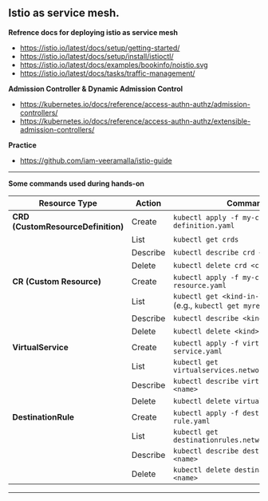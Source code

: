 ## Istio as service mesh.

**Refrence docs for deploying istio as service mesh**
  - https://istio.io/latest/docs/setup/getting-started/
  - https://istio.io/latest/docs/setup/install/istioctl/
  - https://istio.io/latest/docs/examples/bookinfo/noistio.svg
  - https://istio.io/latest/docs/tasks/traffic-management/

**Admission Controller & Dynamic Admission Control**
  - https://kubernetes.io/docs/reference/access-authn-authz/admission-controllers/
  - https://kubernetes.io/docs/reference/access-authn-authz/extensible-admission-controllers/
  
**Practice**
  - https://github.com/iam-veeramalla/istio-guide
  ---
**Some commands used during hands-on**

| **Resource Type**                  | **Action** | **Command**                                                          |
| ---------------------------------- | ---------- | -------------------------------------------------------------------- |
| **CRD (CustomResourceDefinition)** | Create     | `kubectl apply -f my-crd-definition.yaml`                            |
|                                    | List       | `kubectl get crds`                                                   |
|                                    | Describe   | `kubectl describe crd <crd-name>`                                    |
|                                    | Delete     | `kubectl delete crd <crd-name>`                                      |
| **CR (Custom Resource)**           | Create     | `kubectl apply -f my-custom-resource.yaml`                           |
|                                    | List       | `kubectl get <kind-in-lowercase>`  (e.g., `kubectl get myresources`) |
|                                    | Describe   | `kubectl describe <kind> <name>`                                     |
|                                    | Delete     | `kubectl delete <kind> <name>`                                       |
| **VirtualService**                 | Create     | `kubectl apply -f virtual-service.yaml`                              |
|                                    | List       | `kubectl get virtualservices.networking.istio.io`                    |
|                                    | Describe   | `kubectl describe virtualservice <name>`                             |
|                                    | Delete     | `kubectl delete virtualservice <name>`                               |
| **DestinationRule**                | Create     | `kubectl apply -f destination-rule.yaml`                             |
|                                    | List       | `kubectl get destinationrules.networking.istio.io`                   |
|                                    | Describe   | `kubectl describe destinationrule <name>`                            |
|                                    | Delete     | `kubectl delete destinationrule <name>`                              |

--- 

